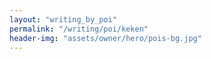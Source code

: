 ```yaml
---
layout: "writing_by_poi"
permalink: "/writing/poi/keken"
header-img: "assets/owner/hero/pois-bg.jpg"
---
```

